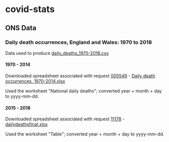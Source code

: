 # covid-stats

## ONS Data

### Daily death occurrences, England and Wales: 1970 to 2018

Data used to produce [daily_deaths_1970-2018.csv](daily_deaths_1970-2018.csv)

#### 1970 - 2014

Downloaded spreadsheet associated with request [005549](https://www.ons.gov.uk/peoplepopulationandcommunity/birthsdeathsandmarriages/deaths/adhocs/005459dailydeathoccurrencesenglandregionsofenglandandwales1970to2014) - [Daily death occurrences, 1970-2014.xlsx](https://www.ons.gov.uk/file?uri=/peoplepopulationandcommunity/birthsdeathsandmarriages/deaths/adhocs/005459dailydeathoccurrencesenglandregionsofenglandandwales1970to2014/dailydeathoccurrences19702014.zip)

Used the worksheet "National daily deaths"; converted year + month + day to yyyy-mm-dd.

#### 2015 - 2018

Downloaded spreadsheet associated with request [11178](https://www.ons.gov.uk/peoplepopulationandcommunity/birthsdeathsandmarriages/deaths/adhocs/11178dailydeathsenglandandwales2015to2018occurrences) - [dailydeathsfinal.xlsx](https://www.ons.gov.uk/file?uri=/peoplepopulationandcommunity/birthsdeathsandmarriages/deaths/adhocs/11178dailydeathsenglandandwales2015to2018occurrences/dailydeathsfinal.xlsx)

Used the worksheet "Table"; converted year + month + day to yyyy-mm-dd.


